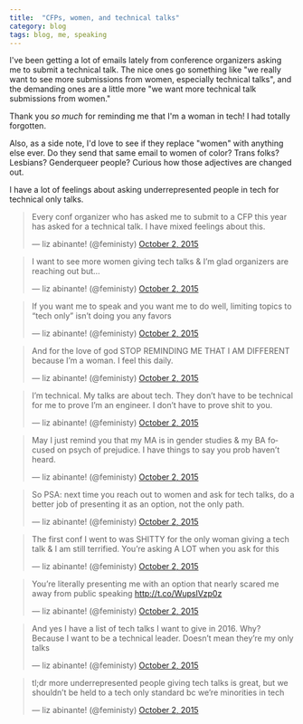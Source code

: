 ```yaml
---
title:  "CFPs, women, and technical talks"
category: blog
tags: blog, me, speaking
---
```


I've been getting a lot of emails lately from conference organizers asking me to submit a technical talk. The nice ones go something like "we really want to see more submissions from women, especially technical talks", and the demanding ones are a little more "we want more technical talk submissions from women."

Thank you _so much_ for reminding me that I'm a woman in tech! I had totally forgotten.

Also, as a side note, I'd love to see if they replace "women" with anything else ever. Do they send that same email to women of color? Trans folks? Lesbians? Genderqueer people? Curious how those adjectives are changed out.

I have a lot of feelings about asking underrepresented people in tech for technical only talks.

<blockquote class="twitter-tweet" lang="en"><p lang="en" dir="ltr">Every conf organizer who has asked me to submit to a CFP this year has asked for a technical talk. I have mixed feelings about this.</p>&mdash; liz abinante! (@feministy) <a href="https://twitter.com/feministy/status/649964408903331840">October 2, 2015</a></blockquote>

<blockquote class="twitter-tweet" data-conversation="none" lang="en"><p lang="en" dir="ltr">I want to see more women giving tech talks &amp; I’m glad organizers are reaching out but…</p>&mdash; liz abinante! (@feministy) <a href="https://twitter.com/feministy/status/649965000413413376">October 2, 2015</a></blockquote>

<blockquote class="twitter-tweet" data-conversation="none" lang="en"><p lang="en" dir="ltr">If you want me to speak and you want me to do well, limiting topics to “tech only” isn’t doing you any favors</p>&mdash; liz abinante! (@feministy) <a href="https://twitter.com/feministy/status/649965203287769089">October 2, 2015</a></blockquote>

<blockquote class="twitter-tweet" data-conversation="none" lang="en"><p lang="en" dir="ltr">And for the love of god STOP REMINDING ME THAT I AM DIFFERENT because I’m a woman. I feel this daily.</p>&mdash; liz abinante! (@feministy) <a href="https://twitter.com/feministy/status/649965368815947776">October 2, 2015</a></blockquote>

<blockquote class="twitter-tweet" data-conversation="none" lang="en"><p lang="en" dir="ltr">I’m technical. My talks are about tech. They don’t have to be technical for me to prove I’m an engineer. I don’t have to prove shit to you.</p>&mdash; liz abinante! (@feministy) <a href="https://twitter.com/feministy/status/649965920245317633">October 2, 2015</a></blockquote>

<blockquote class="twitter-tweet" data-conversation="none" lang="en"><p lang="en" dir="ltr">May I just remind you that my MA is in gender studies &amp; my BA focused on psych of prejudice. I have things to say you prob haven’t heard.</p>&mdash; liz abinante! (@feministy) <a href="https://twitter.com/feministy/status/649966421108109312">October 2, 2015</a></blockquote>

<blockquote class="twitter-tweet" data-conversation="none" lang="en"><p lang="en" dir="ltr">So PSA: next time you reach out to women and ask for tech talks, do a better job of presenting it as an option, not the only path.</p>&mdash; liz abinante! (@feministy) <a href="https://twitter.com/feministy/status/649966845538078720">October 2, 2015</a></blockquote>

<blockquote class="twitter-tweet" data-conversation="none" lang="en"><p lang="en" dir="ltr">The first conf I went to was SHITTY for the only woman giving a tech talk &amp; I am still terrified. You’re asking A LOT when you ask for this</p>&mdash; liz abinante! (@feministy) <a href="https://twitter.com/feministy/status/649967052292157440">October 2, 2015</a></blockquote>

<blockquote class="twitter-tweet" data-conversation="none" lang="en"><p lang="en" dir="ltr">You’re literally presenting me with an option that nearly scared me away from public speaking <a href="http://t.co/WupslVzp0z">http://t.co/WupslVzp0z</a></p>&mdash; liz abinante! (@feministy) <a href="https://twitter.com/feministy/status/649967197943541761">October 2, 2015</a></blockquote>

<blockquote class="twitter-tweet" data-conversation="none" lang="en"><p lang="en" dir="ltr">And yes I have a list of tech talks I want to give in 2016. Why? Because I want to be a technical leader. Doesn’t mean they’re my only talks</p>&mdash; liz abinante! (@feministy) <a href="https://twitter.com/feministy/status/649967459424833536">October 2, 2015</a></blockquote>

<blockquote class="twitter-tweet" data-conversation="none" lang="en"><p lang="en" dir="ltr">tl;dr more underrepresented people giving tech talks is great, but we shouldn’t be held to a tech only standard bc we’re minorities in tech</p>&mdash; liz abinante! (@feministy) <a href="https://twitter.com/feministy/status/649967847012044800">October 2, 2015</a></blockquote>

<script async src="//platform.twitter.com/widgets.js" charset="utf-8"></script>